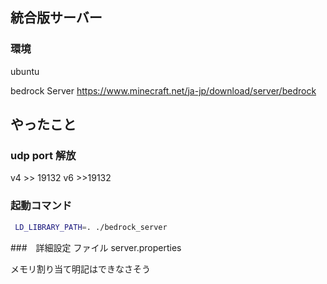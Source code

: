 ## 統合版サーバー　

### 環境

ubuntu

bedrock Server
https://www.minecraft.net/ja-jp/download/server/bedrock

## やったこと

### udp port 解放

v4 >> 19132
v6 >>19132

### 起動コマンド

```bash
 LD_LIBRARY_PATH=. ./bedrock_server
```

###　詳細設定
ファイル
server.properties

メモリ割り当て明記はできなさそう
